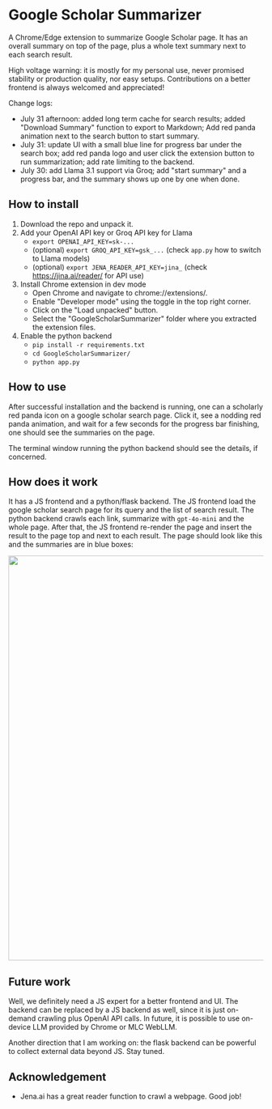 # Google Scholar Summarizer
A Chrome/Edge extension to summarize Google Scholar page. It has an overall summary on top of the page, plus a whole text summary next to each search result.

High voltage warning: it is mostly for my personal use, never promised stability or production quality, nor easy setups. Contributions on a better frontend is always welcomed and appreciated!

Change logs:

* July 31 afternoon: added long term cache for search results; added "Download Summary" function to export to Markdown; Add red panda animation next to the search button to start summary.
* July 31: update UI with a small blue line for progress bar under the search box; add red panda logo and user click the extension button to run summarization; add rate limiting to the backend.
* July 30: add Llama 3.1 support via Groq; add "start summary" and a progress bar, and the summary shows up one by one when done.

## How to install

1. Download the repo and unpack it.
2. Add your OpenAI API key or Groq API key for Llama
    - `export OPENAI_API_KEY=sk-...`
    - (optional) `export GROQ_API_KEY=gsk_...` (check `app.py` how to switch to Llama models)
    - (optional) `export JENA_READER_API_KEY=jina_` (check <https://jina.ai/reader/> for API use)
3. Install Chrome extension in dev mode
    - Open Chrome and navigate to chrome://extensions/.
    - Enable "Developer mode" using the toggle in the top right corner.
    - Click on the "Load unpacked" button.
    - Select the "GoogleScholarSummarizer" folder where you extracted the extension files.
4. Enable the python backend
    - `pip install -r requirements.txt`
    - `cd GoogleScholarSummarizer/`
    - `python app.py`

## How to use

After successful installation and the backend is running, one can a scholarly red panda icon on a google scholar search page. Click it, see a nodding red panda animation, and wait for a few seconds for the progress bar finishing, one should see the summaries on the page.

The terminal window running the python backend should see the details, if concerned.

## How does it work

It has a JS frontend and a python/flask backend. The JS frontend load the google scholar search page for its query and the list of search result. The python backend crawls each link, summarize with `gpt-4o-mini` and the whole page. After that, the JS frontend re-render the page and insert the result to the page top and next to each result. The page should look like this and the summaries are in blue boxes:

<image src="screenshots/scholar-extension.jpg" width="800">

## Future work

Well, we definitely need a JS expert for a better frontend and UI. The backend can be replaced by a JS backend as well, since it is just on-demand crawling plus OpenAI API calls. In future, it is possible to use on-device LLM provided by Chrome or MLC WebLLM.

Another direction that I am working on: the flask backend can be powerful to collect external data beyond JS. Stay tuned.

## Acknowledgement  

* Jena.ai has a great reader function to crawl a webpage. Good job!
